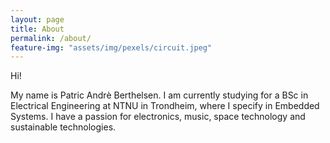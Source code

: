 ```yaml
---
layout: page
title: About
permalink: /about/
feature-img: "assets/img/pexels/circuit.jpeg"
---
```


Hi! 

My name is Patric Andrè Berthelsen. I am currently studying for a BSc in Electrical Engineering at NTNU in Trondheim, where I specify in Embedded Systems. I have a passion for electronics, music, space technology and sustainable technologies.

<!-- Type on Strap is based on Type Theme, a free and open-source theme for [Jekyll](http://jekyllrb.com/), licensed under the MIT License. -->

<!-- Head over to the [theme's documentation](https://github.io/sylhare/Type-on-Strap) for much more information about Type on Strap or to install this theme on your own Jekyll site. -->

<!-- This file is an example of a page in Jekyll, that automatically shows up in the header navigation, you can delete or modify this file freely. -->
 
